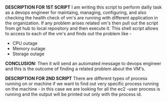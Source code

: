 **DESCRIPTION FOR 1ST SCRIPT** 
I am writing this script to perform dailly task as a devops engineer for maintaing, managing, configuring, and also checking the health check
of vm's are running with different application in the organization. If any problem arises related vm's then pull out the script from git hub to 
local repository and then execute it. This shell script allows to access to each of the vm's and finds out the problem like -
- CPU outage
- Memory outage
- Storage outage

**CONCLUSION:**
Then it will send an automated message to devops engineer and this is the outcome of finding a related problem about the VM's.



**DESCRIPTION FOR 2ND SCRIPT**
There are different types of process running on or machine if we want to find out very specific process running on the machine - in this case
we are looking for all the ec2 -user process is running and the output will be printed out only with the process id.

